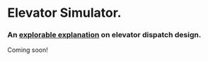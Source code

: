 # Elevator Simulator.
### An [explorable explanation](http://explorabl.es/) on elevator dispatch design.

Coming soon!
